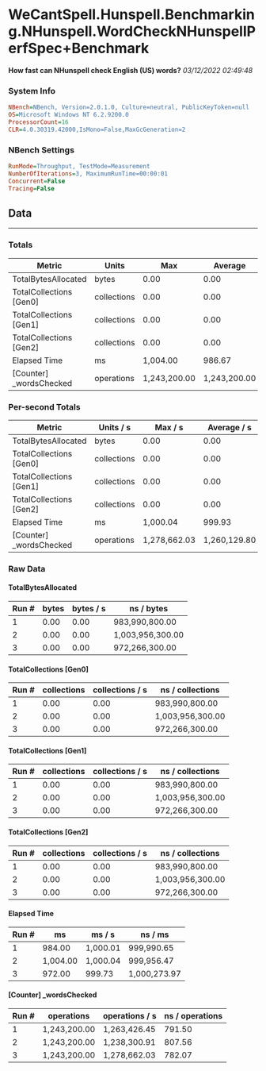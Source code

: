 ﻿# WeCantSpell.Hunspell.Benchmarking.NHunspell.WordCheckNHunspellPerfSpec+Benchmark
__How fast can NHunspell check English (US) words?__
_03/12/2022 02:49:48_
### System Info
```ini
NBench=NBench, Version=2.0.1.0, Culture=neutral, PublicKeyToken=null
OS=Microsoft Windows NT 6.2.9200.0
ProcessorCount=16
CLR=4.0.30319.42000,IsMono=False,MaxGcGeneration=2
```

### NBench Settings
```ini
RunMode=Throughput, TestMode=Measurement
NumberOfIterations=3, MaximumRunTime=00:00:01
Concurrent=False
Tracing=False
```

## Data
-------------------

### Totals
|          Metric |           Units |             Max |         Average |             Min |          StdDev |
|---------------- |---------------- |---------------- |---------------- |---------------- |---------------- |
|TotalBytesAllocated |           bytes |            0.00 |            0.00 |            0.00 |            0.00 |
|TotalCollections [Gen0] |     collections |            0.00 |            0.00 |            0.00 |            0.00 |
|TotalCollections [Gen1] |     collections |            0.00 |            0.00 |            0.00 |            0.00 |
|TotalCollections [Gen2] |     collections |            0.00 |            0.00 |            0.00 |            0.00 |
|    Elapsed Time |              ms |        1,004.00 |          986.67 |          972.00 |           16.17 |
|[Counter] _wordsChecked |      operations |    1,243,200.00 |    1,243,200.00 |    1,243,200.00 |            0.00 |

### Per-second Totals
|          Metric |       Units / s |         Max / s |     Average / s |         Min / s |      StdDev / s |
|---------------- |---------------- |---------------- |---------------- |---------------- |---------------- |
|TotalBytesAllocated |           bytes |            0.00 |            0.00 |            0.00 |            0.00 |
|TotalCollections [Gen0] |     collections |            0.00 |            0.00 |            0.00 |            0.00 |
|TotalCollections [Gen1] |     collections |            0.00 |            0.00 |            0.00 |            0.00 |
|TotalCollections [Gen2] |     collections |            0.00 |            0.00 |            0.00 |            0.00 |
|    Elapsed Time |              ms |        1,000.04 |          999.93 |          999.73 |            0.17 |
|[Counter] _wordsChecked |      operations |    1,278,662.03 |    1,260,129.80 |    1,238,300.91 |       20,381.51 |

### Raw Data
#### TotalBytesAllocated
|           Run # |           bytes |       bytes / s |      ns / bytes |
|---------------- |---------------- |---------------- |---------------- |
|               1 |            0.00 |            0.00 |  983,990,800.00 |
|               2 |            0.00 |            0.00 |1,003,956,300.00 |
|               3 |            0.00 |            0.00 |  972,266,300.00 |

#### TotalCollections [Gen0]
|           Run # |     collections | collections / s |ns / collections |
|---------------- |---------------- |---------------- |---------------- |
|               1 |            0.00 |            0.00 |  983,990,800.00 |
|               2 |            0.00 |            0.00 |1,003,956,300.00 |
|               3 |            0.00 |            0.00 |  972,266,300.00 |

#### TotalCollections [Gen1]
|           Run # |     collections | collections / s |ns / collections |
|---------------- |---------------- |---------------- |---------------- |
|               1 |            0.00 |            0.00 |  983,990,800.00 |
|               2 |            0.00 |            0.00 |1,003,956,300.00 |
|               3 |            0.00 |            0.00 |  972,266,300.00 |

#### TotalCollections [Gen2]
|           Run # |     collections | collections / s |ns / collections |
|---------------- |---------------- |---------------- |---------------- |
|               1 |            0.00 |            0.00 |  983,990,800.00 |
|               2 |            0.00 |            0.00 |1,003,956,300.00 |
|               3 |            0.00 |            0.00 |  972,266,300.00 |

#### Elapsed Time
|           Run # |              ms |          ms / s |         ns / ms |
|---------------- |---------------- |---------------- |---------------- |
|               1 |          984.00 |        1,000.01 |      999,990.65 |
|               2 |        1,004.00 |        1,000.04 |      999,956.47 |
|               3 |          972.00 |          999.73 |    1,000,273.97 |

#### [Counter] _wordsChecked
|           Run # |      operations |  operations / s | ns / operations |
|---------------- |---------------- |---------------- |---------------- |
|               1 |    1,243,200.00 |    1,263,426.45 |          791.50 |
|               2 |    1,243,200.00 |    1,238,300.91 |          807.56 |
|               3 |    1,243,200.00 |    1,278,662.03 |          782.07 |


